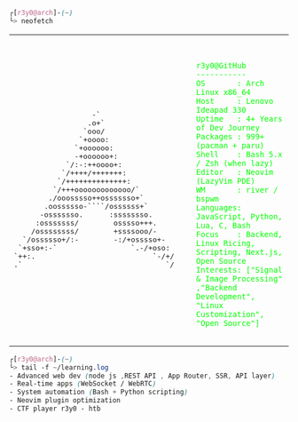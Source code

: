```css
┌[r3y0@arch]-(~)
└> neofetch
```

<div align="center">

<table>
<tr>
<td>

<pre>
                  -`                    
                 .o+`                   
                `ooo/                   
               `+oooo:                  
              `+oooooo:                 
              -+oooooo+:                
            `/:-:++oooo+:               
           `/++++/+++++++:              
          `/++++++++++++++:             
         `/+++ooooooooooooo/`           
        ./ooosssso++osssssso+`          
       .oossssso-````/ossssss+`         
      -osssssso.      :ssssssso.        
     :osssssss/        osssso+++.       
    /ossssssss/        +ssssooo/-       
  `/ossssso+/:-        -:/+osssso+-     
 `+sso+:-`                 `.-/+oso:    
`++:.                           `-/+/   
.`                                 `/   
</pre>

</td>
<td align="left" valign="top">

<pre><code style="color: #00ff00  ">

r3y0@GitHub
-----------
OS       : Arch Linux x86_64
Host     : Lenovo Ideapad 330
Uptime   : 4+ Years of Dev Journey
Packages : 999+ (pacman + paru)
Shell    : Bash 5.x / Zsh (when lazy)
Editor   : Neovim (LazyVim PDE)
WM       : river / bspwm
Languages: JavaScript, Python, Lua, C, Bash
Focus    : Backend, Linux Ricing, Scripting, Next.js, Open Source
Interests: ["Signal & Image Processing" ,"Backend Development", "Linux Customization", "Open Source"]

</code></pre>

</td>
</tr>
</table>

</div>



``` css
┌[r3y0@arch]-(~)
└> tail -f ~/learning.log
- Advanced web dev (node js ,REST API , App Router, SSR, API layer)
- Real-time apps (WebSocket / WebRTC)
- System automation (Bash + Python scripting)
- Neovim plugin optimization
- CTF player r3y0 - htb

```


